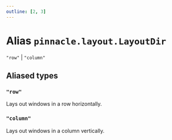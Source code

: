 ```yaml
---
outline: [2, 3]
---
```


# Alias `pinnacle.layout.LayoutDir`

<code>"row"</code> | <code>"column"</code>



## Aliased types

### <code>"row"</code>

Lays out windows in a row horizontally.

### <code>"column"</code>

Lays out windows in a column vertically.

